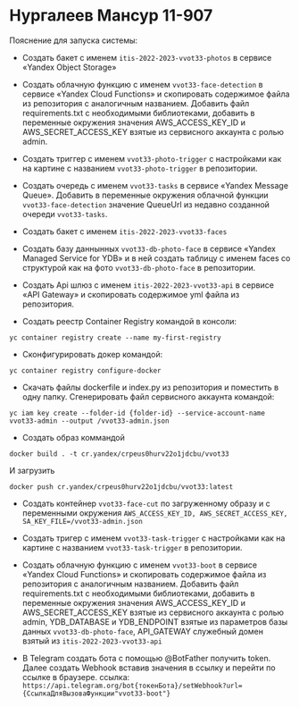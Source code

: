# Нургалеев Мансур 11-907

Пояснение для запуска системы:
- Создать бакет с именем ```itis-2022-2023-vvot33-photos``` в сервисе «Yandex Object Storage»
- Создать облачную функцию с именем ```vvot33-face-detection``` в сервисе «Yandex Cloud Functions» и скопировать содержимое файла из репозитория с аналогичным названием.
Добавить файл requirements.txt с необходимыми библиотеками, добавить в переменные окружения значения AWS_ACCESS_KEY_ID и AWS_SECRET_ACCESS_KEY взятые из сервисного аккаунта с ролью admin.
- Создать триггер с именем ```vvot33-photo-trigger``` с настройками как на картине с названием ```vvot33-photo-trigger``` в репозитории.
- Создать очередь с именем ```vvot33-tasks``` в сервисе «Yandex Message Queue». Добавить в переменные окружения облачной функции ```vvot33-face-detection``` значение QueueUrl из недавно созданной очереди ```vvot33-tasks```.
- Создать бакет с именем ```itis-2022-2023-vvot33-faces```
- Создать базу даннынных ```vvot33-db-photo-face``` в сервисе «Yandex Managed Service for YDB» и в ней создать таблицу с именем faces со структурой как на фото ```vvot33-db-photo-face``` в репозитории.
- Создать Api шлюз с именем ```itis-2022-2023-vvot33-api``` в сервисе «API Gateway» и скопировать содержимое yml файла из репозитория.

- Создать реестр Container Registry командой в консоли:

```yc container registry create --name my-first-registry``` 

- Сконфигурировать докер командой:

```yc container registry configure-docker```

- Скачать файлы dockerfile и index.py из репозитория и поместить в одну папку.
Сгенерировать файл сервисного аккаунта командой: 

```yc iam key create --folder-id {folder-id} --service-account-name vvot33-admin --output /vvot33-admin.json```

- Создать образ коммандой 

```docker build . -t cr.yandex/crpeus0hurv22o1jdcbu/vvot33```

И загрузить

```docker push cr.yandex/crpeus0hurv22o1jdcbu/vvot33:latest```

- Создать контейнер ```vvot33-face-cut``` по загруженному образу и с переменными окружения 
```AWS_ACCESS_KEY_ID, AWS_SECRET_ACCESS_KEY, SA_KEY_FILE=/vvot33-admin.json```

- Создать тригер с именем ```vvot33-task-trigger``` с настройками как на картине с названием ```vvot33-task-trigger``` в репозитории.
- Создать облачную функцию с именем ```vvot33-boot``` в сервисе «Yandex Cloud Functions» и скопировать содержимое файла из репозитория с аналогичным названием.
Добавить файл requirements.txt с необходимыми библиотеками, добавить в переменные окружения значения AWS_ACCESS_KEY_ID и AWS_SECRET_ACCESS_KEY взятые из сервисного аккаунта с ролью admin, YDB_DATABASE и YDB_ENDPOINT взятые из параметров базы данных ```vvot33-db-photo-face```, API_GATEWAY служебный домен взятый из ```itis-2022-2023-vvot33-api```
- В Telegram создать бота с помощью @BotFather получить token. Далее создать Webhook вставив значения в ссылку и перейти по ссылке в браузере.
ссылка: ```https://api.telegram.org/bot{токенБота}/setWebhook?url={СсылкаДляВызоваФункции"vvot33-boot"}```
